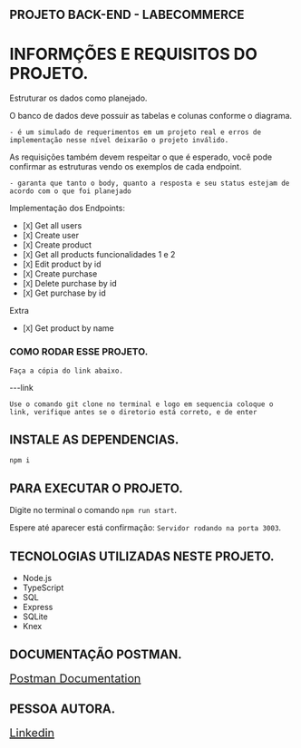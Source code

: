 
## PROJETO BACK-END - LABECOMMERCE 

# INFORMÇÕES E REQUISITOS DO PROJETO.

Estruturar os dados como planejado.

O banco de dados deve possuir as tabelas e colunas conforme o diagrama.

    - é um simulado de requerimentos em um projeto real e erros de implementação nesse nível deixarão o projeto inválido.
     
As requisições também devem respeitar o que é esperado, você pode confirmar as estruturas vendo os exemplos de cada endpoint.

    - garanta que tanto o body, quanto a resposta e seu status estejam de acordo com o que foi planejado



Implementação dos Endpoints:

- [`X`]  Get all users
- [`X`]  Create user
- [`X`]  Create product
- [`X`]  Get all products funcionalidades 1 e 2
- [`X`]  Edit product by id
- [`X`]  Create purchase
- [`X`]  Delete purchase by id
- [`X`]  Get purchase by id

Extra

- [`X`]  Get product by name


### COMO RODAR ESSE PROJETO.

`Faça a cópia do link abaixo.`

---link

`Use o comando git clone no terminal e logo em sequencia coloque o link, verifique antes se o diretorio está correto, e de enter`

## INSTALE AS DEPENDENCIAS.

`npm i`

## PARA EXECUTAR O PROJETO.

Digite no terminal o comando `npm run start`.

Espere até aparecer está confirmação: `Servidor rodando na porta 3003`.

## TECNOLOGIAS UTILIZADAS NESTE PROJETO.

- Node.js
- TypeScript
- SQL
- Express
- SQLite
- Knex

## DOCUMENTAÇÃO POSTMAN.

<a style="font-size: 20px" href="https://documenter.getpostman.com/view/26594598/2s946feYpf">Postman Documentation</a>
 
## PESSOA AUTORA.

<a style="font-size: 20px" href="https://www.linkedin.com/in/carolina-haberland-a1173b119/">Linkedin</a> 
